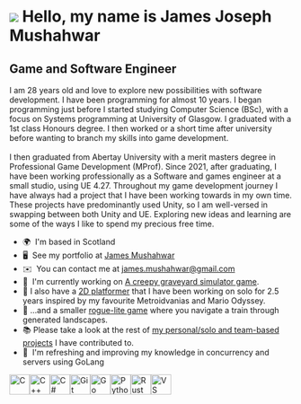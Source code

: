![](https://user-images.githubusercontent.com/18350557/176309783-0785949b-9127-417c-8b55-ab5a4333674e.gif) Hello, my name is James Joseph Mushahwar
==============================================================================================================================================

Game and Software Engineer
--------------------------

I am 28 years old and love to explore new possibilities with software development. I have been programming for almost 10 years. I began programming just before I started studying Computer Science (BSc), with a focus on Systems programming at University of Glasgow. I graduated with a 1st class Honours degree. I then worked or a short time after university before wanting to branch my skills into game development. <br>
<br>
I then graduated from Abertay University with a merit masters degree in Professional Game Development (MProf). Since 2021, after graduating, I have been working professionally as a Software and games engineer at a small studio, using UE 4.27. Throughout my game development journey I have always had a project that I have been working towards in my own time. These projects have predominantly used Unity, so I am well-versed in swapping between both Unity and UE. Exploring new ideas and learning are some of the ways I like to spend my precious free time.

*   🌍  I'm based in Scotland
*   🖥️  See my portfolio at [James Mushahwar](http://jamesmushahwar.wixsite.com/mysite)
*   ✉️  You can contact me at [james.mushahwar@gmail.com](mailto:james.mushahwar@gmail.com)
*   🚀  I'm currently working on [A creepy graveyard simulator game](http://github.com/james-mushahwar/Project-Grave).
*   :milky_way:  I also have a [2D platformer](https://github.com/james-mushahwar/Project-Cyto) that I have been working on solo for 2.5 years inspired by my favourite Metroidvanias and Mario Odyssey.
*   :steam_locomotive:  ...and a smaller [rogue-lite game](https://github.com/james-mushahwar/Project-Loop) where you navigate a train through generated landscapes.
*   :books:  Please take a look at the rest of [my personal/solo and team-based projects](https://github.com/james-mushahwar?tab=repositories) I have contributed to. 
*   🧠  I'm refreshing and improving my knowledge in concurrency and servers using GoLang
<p align="left">
<a href="https://docs.microsoft.com/en-us/cpp/?view=msvc-170" target="_blank" rel="noreferrer"><img src="https://raw.githubusercontent.com/danielcranney/readme-generator/main/public/icons/skills/c-colored.svg" width="36" height="36" alt="C" /></a><a href="https://docs.microsoft.com/en-us/cpp/?view=msvc-170" target="_blank" rel="noreferrer"><img src="https://raw.githubusercontent.com/danielcranney/readme-generator/main/public/icons/skills/cplusplus-colored.svg" width="36" height="36" alt="C++" /></a><a href="https://docs.microsoft.com/en-us/dotnet/csharp/" target="_blank" rel="noreferrer"><img src="https://raw.githubusercontent.com/danielcranney/readme-generator/main/public/icons/skills/csharp-colored.svg" width="36" height="36" alt="C#" /></a><a href="https://git-scm.com/" target="_blank" rel="noreferrer"><img src="https://raw.githubusercontent.com/danielcranney/readme-generator/main/public/icons/skills/git-colored.svg" width="36" height="36" alt="Git" /></a><a href="https://go.dev/doc/" target="_blank" rel="noreferrer"><img src="https://raw.githubusercontent.com/danielcranney/readme-generator/main/public/icons/skills/go-colored.svg" width="36" height="36" alt="Go" /></a><a href="https://www.python.org/" target="_blank" rel="noreferrer"><img src="https://raw.githubusercontent.com/danielcranney/readme-generator/main/public/icons/skills/python-colored.svg" width="36" height="36" alt="Python" /></a><a href="https://www.rust-lang.org/" target="_blank" rel="noreferrer"><img src="https://raw.githubusercontent.com/danielcranney/readme-generator/main/public/icons/skills/rust-colored.svg" width="36" height="36" alt="Rust" /></a><a href="https://code.visualstudio.com/" target="_blank" rel="noreferrer"><img src="https://raw.githubusercontent.com/danielcranney/readme-generator/main/public/icons/skills/visualstudiocode.svg" width="36" height="36" alt="VS Code" /></a>
</p>


                               
